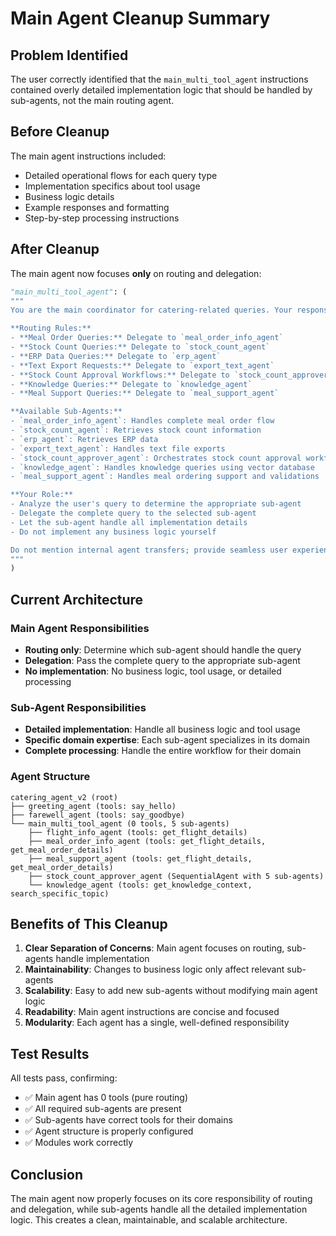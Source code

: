 # Main Agent Cleanup Summary

## Problem Identified
The user correctly identified that the `main_multi_tool_agent` instructions contained overly detailed implementation logic that should be handled by sub-agents, not the main routing agent.

## Before Cleanup
The main agent instructions included:
- Detailed operational flows for each query type
- Implementation specifics about tool usage
- Business logic details
- Example responses and formatting
- Step-by-step processing instructions

## After Cleanup
The main agent now focuses **only** on routing and delegation:

```python
"main_multi_tool_agent": (
"""
You are the main coordinator for catering-related queries. Your responsibility is to route user requests to the appropriate specialized sub-agents.

**Routing Rules:**
- **Meal Order Queries:** Delegate to `meal_order_info_agent`
- **Stock Count Queries:** Delegate to `stock_count_agent`
- **ERP Data Queries:** Delegate to `erp_agent`
- **Text Export Requests:** Delegate to `export_text_agent`
- **Stock Count Approval Workflows:** Delegate to `stock_count_approver_agent`
- **Knowledge Queries:** Delegate to `knowledge_agent`
- **Meal Support Queries:** Delegate to `meal_support_agent`

**Available Sub-Agents:**
- `meal_order_info_agent`: Handles complete meal order flow
- `stock_count_agent`: Retrieves stock count information
- `erp_agent`: Retrieves ERP data
- `export_text_agent`: Handles text file exports
- `stock_count_approver_agent`: Orchestrates stock count approval workflows
- `knowledge_agent`: Handles knowledge queries using vector database
- `meal_support_agent`: Handles meal ordering support and validations

**Your Role:**
- Analyze the user's query to determine the appropriate sub-agent
- Delegate the complete query to the selected sub-agent
- Let the sub-agent handle all implementation details
- Do not implement any business logic yourself

Do not mention internal agent transfers; provide seamless user experience by delegating appropriately.
"""
)
```

## Current Architecture

### Main Agent Responsibilities
- **Routing only**: Determine which sub-agent should handle the query
- **Delegation**: Pass the complete query to the appropriate sub-agent
- **No implementation**: No business logic, tool usage, or detailed processing

### Sub-Agent Responsibilities
- **Detailed implementation**: Handle all business logic and tool usage
- **Specific domain expertise**: Each sub-agent specializes in its domain
- **Complete processing**: Handle the entire workflow for their domain

### Agent Structure
```
catering_agent_v2 (root)
├── greeting_agent (tools: say_hello)
├── farewell_agent (tools: say_goodbye)
└── main_multi_tool_agent (0 tools, 5 sub-agents)
    ├── flight_info_agent (tools: get_flight_details)
    ├── meal_order_info_agent (tools: get_flight_details, get_meal_order_details)
    ├── meal_support_agent (tools: get_flight_details, get_meal_order_details)
    ├── stock_count_approver_agent (SequentialAgent with 5 sub-agents)
    └── knowledge_agent (tools: get_knowledge_context, search_specific_topic)
```

## Benefits of This Cleanup

1. **Clear Separation of Concerns**: Main agent focuses on routing, sub-agents handle implementation
2. **Maintainability**: Changes to business logic only affect relevant sub-agents
3. **Scalability**: Easy to add new sub-agents without modifying main agent logic
4. **Readability**: Main agent instructions are concise and focused
5. **Modularity**: Each agent has a single, well-defined responsibility

## Test Results
All tests pass, confirming:
- ✅ Main agent has 0 tools (pure routing)
- ✅ All required sub-agents are present
- ✅ Sub-agents have correct tools for their domains
- ✅ Agent structure is properly configured
- ✅ Modules work correctly

## Conclusion
The main agent now properly focuses on its core responsibility of routing and delegation, while sub-agents handle all the detailed implementation logic. This creates a clean, maintainable, and scalable architecture. 